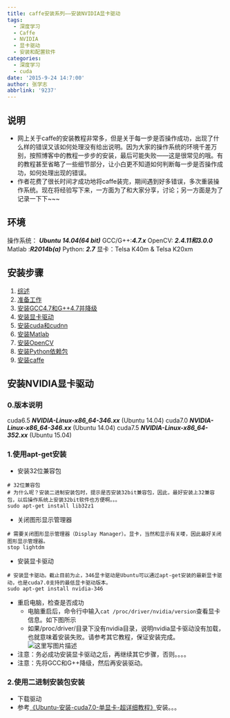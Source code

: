 ```yaml
---
title: caffe安装系列——安装NVIDIA显卡驱动
tags:
  - 深度学习
  - Caffe
  - NVIDIA
  - 显卡驱动
  - 安装和配置软件
categories:
  - 深度学习
  - cuda
date: '2015-9-24 14:7:00'
author: 张学志
abbrlink: '9237'
---
```





## 说明
* 网上关于caffe的安装教程非常多，但是关于每一步是否操作成功，出现了什么样的错误又该如何处理没有给出说明。因为大家的操作系统的环境千差万别，按照博客中的教程一步步的安装，最后可能失败——这是很常见的哦。有的教程甚至省略了一些细节部分，让小白更不知道如何判断每一步是否操作成功，如何处理出现的错误。
* 作者花费了很长时间才成功地将caffe装完，期间遇到好多错误，多次重装操作系统。现在将经验写下来，一方面为了和大家分享，讨论；另一方面是为了记录一下下~~~

<!-- more -->

## 环境
操作系统： ***Ubuntu 14.04(64 bit)***
GCC/G++:***4.7.x***
OpenCV: ***2.4.11和3.0.0***
Matlab :***R2014b(a)***
Python:   ***2.7***
显卡：Telsa K40m & Telsa K20xm

## 安装步骤
1. [综述](http://zhangxuezhi.com/2015/09/24/caffe%E5%AE%89%E8%A3%85%E7%B3%BB%E5%88%97%E2%80%94%E2%80%94%E7%BB%BC%E8%BF%B0/)
2. [准备工作]()
3. [安装GCC4.7和G++4.7并降级](http://zhangxuezhi.com/2015/09/22/caffe%E5%AE%89%E8%A3%85%E7%B3%BB%E5%88%97%E2%80%94%E2%80%94%E5%AE%89%E8%A3%85GCC4.7%E5%92%8CG++4.7%E5%B9%B6%E9%99%8D%E7%BA%A7/)
2. [安装显卡驱动](http://zhangxuezhi.com/2015/09/24/caffe%E5%AE%89%E8%A3%85%E7%B3%BB%E5%88%97%E2%80%94%E2%80%94%E5%AE%89%E8%A3%85NVIDIA%E6%98%BE%E5%8D%A1%E9%A9%B1%E5%8A%A8/)
3. [安装cuda和cudnn](http://zhangxuezhi.com/2015/09/22/caffe%E5%AE%89%E8%A3%85%E7%B3%BB%E5%88%97%E2%80%94%E2%80%94%E5%AE%89%E8%A3%85cuda%E5%92%8Ccudnn/)
4. [安装Matlab](http://zhangxuezhi.com/2015/09/23/caffe%E5%AE%89%E8%A3%85%E7%B3%BB%E5%88%97%E2%80%94%E2%80%94%E5%AE%89%E8%A3%85Matlab/)
5. [安装OpenCV](http://zhangxuezhi.com/2015/09/24/caffe%E5%AE%89%E8%A3%85%E7%B3%BB%E5%88%97%E2%80%94%E2%80%94%E5%AE%89%E8%A3%85OpenCV/)
6. [安装Python依赖包](http://zhangxuezhi.com/2015/09/24/caffe%E5%AE%89%E8%A3%85%E7%B3%BB%E5%88%97%E2%80%94%E2%80%94%E5%AE%89%E8%A3%85python%E4%BE%9D%E8%B5%96%E5%8C%85/)
7. [安装caffe](http://zhangxuezhi.com/2015/10/13/caffe%E5%AE%89%E8%A3%85%E7%B3%BB%E5%88%97%E2%80%94%E2%80%94%E5%AE%89%E8%A3%85caffe/)


## 安装NVIDIA显卡驱动

### 0.版本说明
cuda6.5 ***NVIDIA-Linux-x86_64-346.xx*** (Ubuntu 14.04)
cuda7.0 ***NVIDIA-Linux-x86_64-346.xx*** (Ubuntu 14.04)
cuda7.5 ***NVIDIA-Linux-x86_64-352.xx*** (Ubuntu 15.04)

### 1.使用apt-get安装
* 安装32位兼容包
```
# 32位兼容包
# 为什么呢？安装二进制安装包时，提示是否安装32bit兼容包，因此，最好安装上32兼容包，以后操作系统上安装32bit软件也方便啊。。。
sudo apt-get install lib32z1 
```
* 关闭图形显示管理器
```
# 需要关闭图形显示管理器（Display Manager）。显卡，当然和显示有关喽，因此最好关闭图形显示管理器。
stop lightdm 
```
* 安装显卡驱动
```
# 安装显卡驱动。截止目前为止，346显卡驱动是Ubuntu可以通过apt-get安装的最新显卡驱动，也是cuda7.0支持的最低显卡驱动版本。
sudo apt-get install nvidia-346
```
* 重启电脑，检查是否成功
	* 电脑重启后，命令行中输入`cat /proc/driver/nvidia/version`查看显卡信息。如下图所示
	* 如果/proc/driver/目录下没有nvidia目录，说明nvidia显卡驱动没有加载，也就意味着安装失败。请参考其它教程，保证安装完成。
![这里写图片描述](http://img.blog.csdn.net/20150922092210340)
* 注意：务必成功安装显卡驱动之后，再继续其它步骤，否则。。。。
* 注意：先将GCC和G++降级，然后再安装驱动。

### 2.使用二进制安装包安装
* 下载驱动
* 参考[《Ubuntu-安装-cuda7.0-单显卡-超详细教程》](http://blog.csdn.net/xuezhisdc/article/details/47075401)安装。。。